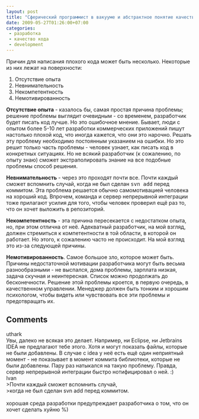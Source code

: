 ```yaml
---
layout: post
title: "Сферический программист в вакууме и абстрактное понятие качества кода в условиях Fixed-Price проектов (часть 2)"
date: 2009-05-27T01:26:00+07:00
categories:
 - разработка
 - качество кода
 - development
---
```


<div class='post'>
Причин для написания плохого кода может быть несколько. Некоторые из них лежат на поверхности:

<ol><li>  Отсутствие опыта</li><li>Невнимательность</li><li>  Некомпетентность</li><li>  Немотивированность
</li></ol><span style="font-weight: bold;">Отсутствие опыта</span> - казалось бы, самая простая причина проблемы; решение проблемы выглядит очевидным - со временем, разработчик будет писать код лучше. Но это ошибочное мнение. Бывает, люди с опытом более 5-10 лет разработки коммерческих приложений пишут настолько плохой код, что иногда кажется, что они это нарочно. Решать эту проблему необходимо постоянным указанием на ошибки. Но это решит только часть проблемы - человек узнает, как писать код в конкретных ситуациях. Но не всякий разработчик (к сожалению, по опыту знаю) сможет экстраполировать знание на все подобные проблемы способ решения.

<span style="font-weight: bold;">Невнимательность</span> - через это проходят почти все. Почти каждый сможет вспомнить случай, когда не был сделан <tt>svn add</tt> перед коммитом. Эта проблема решается обычно самомотивацией человека на хороший код. Впрочем, команда и сервер непрерывной интеграции тоже прилагают усилия для того, чтобы человек проверил ещё раз то, что он хочет выложить в репозиторий.

<span style="font-weight: bold;">Некомпетентность</span> - эта причина пересекается с недостатком опыта, но, при этом отлична от неё. Адекватный разработчик, на мой взгляд, должен стремиться к компетентности в той области, в которой он работает. Но этого, к сожалению часто не происходит. На мой взгляд это из-за следующей причины.

<span style="font-weight: bold;">Немотивированность</span>. Самое большое зло, которое может быть. Причины недостаточной мотивации разработчика могут быть весьма разнообразными - не выспался, дома проблемы, зарплата низкая, задача скучная и неинтересная. Список можно продолжать до бесконечности. Решение этой проблемы кроется, в первую очередь, в качественном управлении. Менеджер должен быть тонким и хорошим психологом, чтобы видеть или чувствовать все эти проблемы и предотвращать их.</div>
<h2>Comments</h2>
<div class='comments'>
<div class='comment'>
<div class='author'>uthark</div>
<div class='content'>
Увы, далеко не всякая это делает. Например, ни Eclipse, ни Jetbrains IDEA не предлагают тебе этого. Хотя и могут показать файлы, которые не были добавлены. В случае с idea у неё есть ещё один неприятный момент - не показывает в момент коммита библиотеки, которые не были добавлены. Пару раз натыкался на такую проблему. Правда, сервер непрерывной интеграции быстро нотифицировал о ней. :)</div>
</div>
<div class='comment'>
<div class='author'>Ivan</div>
<div class='content'>
&gt;Почти каждый сможет вспомнить случай, <br />&gt;когда не был сделан svn add перед коммитом. <br /><br />хорошая среда разработки предупреждает разработчика о том, что он хочет сделать хуйню %)</div>
</div>
</div>
